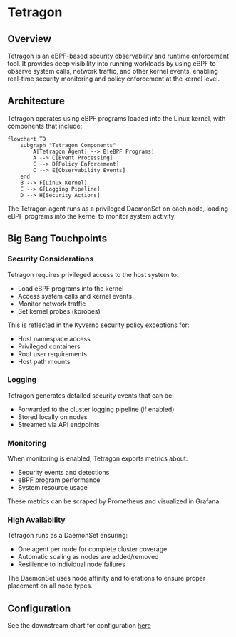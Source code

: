 # Tetragon

## Overview

[Tetragon](https://tetragon.io) is an eBPF-based security observability and runtime enforcement tool. It provides deep visibility into running workloads by using eBPF to observe system calls, network traffic, and other kernel events, enabling real-time security monitoring and policy enforcement at the kernel level.

## Architecture

Tetragon operates using eBPF programs loaded into the Linux kernel, with components that include:

```mermaid
flowchart TD
    subgraph "Tetragon Components"
        A[Tetragon Agent] --> B[eBPF Programs]
        A --> C[Event Processing]
        C --> D[Policy Enforcement]
        C --> E[Observability Events]
    end
    B --> F[Linux Kernel]
    E --> G[Logging Pipeline]
    D --> H[Security Actions]
```

The Tetragon agent runs as a privileged DaemonSet on each node, loading eBPF programs into the kernel to monitor system activity.

## Big Bang Touchpoints


### Security Considerations

Tetragon requires privileged access to the host system to:
- Load eBPF programs into the kernel
- Access system calls and kernel events
- Monitor network traffic
- Set kernel probes (kprobes)

This is reflected in the Kyverno security policy exceptions for:
- Host namespace access
- Privileged containers
- Root user requirements
- Host path mounts

### Logging

Tetragon generates detailed security events that can be:
- Forwarded to the cluster logging pipeline (if enabled)
- Stored locally on nodes
- Streamed via API endpoints

### Monitoring

When monitoring is enabled, Tetragon exports metrics about:
- Security events and detections
- eBPF program performance
- System resource usage

These metrics can be scraped by Prometheus and visualized in Grafana.

### High Availability

Tetragon runs as a DaemonSet ensuring:
- One agent per node for complete cluster coverage
- Automatic scaling as nodes are added/removed
- Resilience to individual node failures

The DaemonSet uses node affinity and tolerations to ensure proper placement on all node types.

## Configuration

See the downstream chart for configuration [here](https://repo1.dso.mil/big-bang/apps/sandbox/tetragon)

